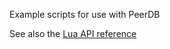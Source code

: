 Example scripts for use with PeerDB

See also the [Lua API reference](https://docs.peerdb.io/lua/reference)